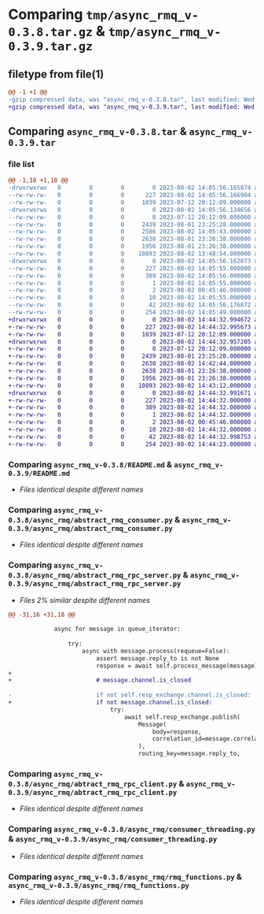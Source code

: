 # Comparing `tmp/async_rmq_v-0.3.8.tar.gz` & `tmp/async_rmq_v-0.3.9.tar.gz`

## filetype from file(1)

```diff
@@ -1 +1 @@
-gzip compressed data, was "async_rmq_v-0.3.8.tar", last modified: Wed Aug  2 14:05:56 2023, max compression
+gzip compressed data, was "async_rmq_v-0.3.9.tar", last modified: Wed Aug  2 14:44:33 2023, max compression
```

## Comparing `async_rmq_v-0.3.8.tar` & `async_rmq_v-0.3.9.tar`

### file list

```diff
@@ -1,18 +1,18 @@
-drwxrwxrwx   0        0        0        0 2023-08-02 14:05:56.165874 async_rmq_v-0.3.8/
--rw-rw-rw-   0        0        0      227 2023-08-02 14:05:56.166904 async_rmq_v-0.3.8/PKG-INFO
--rw-rw-rw-   0        0        0     1039 2023-07-12 20:12:09.000000 async_rmq_v-0.3.8/README.md
-drwxrwxrwx   0        0        0        0 2023-08-02 14:05:56.134656 async_rmq_v-0.3.8/async_rmq/
--rw-rw-rw-   0        0        0        0 2023-07-12 20:12:09.000000 async_rmq_v-0.3.8/async_rmq/_init_.py
--rw-rw-rw-   0        0        0     2439 2023-08-01 23:25:28.000000 async_rmq_v-0.3.8/async_rmq/abstract_rmq_consumer.py
--rw-rw-rw-   0        0        0     2586 2023-08-02 14:05:43.000000 async_rmq_v-0.3.8/async_rmq/abstract_rmq_rpc_server.py
--rw-rw-rw-   0        0        0     2638 2023-08-01 23:26:38.000000 async_rmq_v-0.3.8/async_rmq/abtract_rmq_rpc_client.py
--rw-rw-rw-   0        0        0     1956 2023-08-01 23:26:38.000000 async_rmq_v-0.3.8/async_rmq/consumer_threading.py
--rw-rw-rw-   0        0        0    10893 2023-08-02 13:48:54.000000 async_rmq_v-0.3.8/async_rmq/rmq_functions.py
-drwxrwxrwx   0        0        0        0 2023-08-02 14:05:56.162873 async_rmq_v-0.3.8/async_rmq_v.egg-info/
--rw-rw-rw-   0        0        0      227 2023-08-02 14:05:55.000000 async_rmq_v-0.3.8/async_rmq_v.egg-info/PKG-INFO
--rw-rw-rw-   0        0        0      389 2023-08-02 14:05:56.000000 async_rmq_v-0.3.8/async_rmq_v.egg-info/SOURCES.txt
--rw-rw-rw-   0        0        0        1 2023-08-02 14:05:55.000000 async_rmq_v-0.3.8/async_rmq_v.egg-info/dependency_links.txt
--rw-rw-rw-   0        0        0        2 2023-08-02 00:45:46.000000 async_rmq_v-0.3.8/async_rmq_v.egg-info/not-zip-safe
--rw-rw-rw-   0        0        0       10 2023-08-02 14:05:55.000000 async_rmq_v-0.3.8/async_rmq_v.egg-info/top_level.txt
--rw-rw-rw-   0        0        0       42 2023-08-02 14:05:56.176872 async_rmq_v-0.3.8/setup.cfg
--rw-rw-rw-   0        0        0      254 2023-08-02 14:05:49.000000 async_rmq_v-0.3.8/setup.py
+drwxrwxrwx   0        0        0        0 2023-08-02 14:44:32.994672 async_rmq_v-0.3.9/
+-rw-rw-rw-   0        0        0      227 2023-08-02 14:44:32.995673 async_rmq_v-0.3.9/PKG-INFO
+-rw-rw-rw-   0        0        0     1039 2023-07-12 20:12:09.000000 async_rmq_v-0.3.9/README.md
+drwxrwxrwx   0        0        0        0 2023-08-02 14:44:32.957205 async_rmq_v-0.3.9/async_rmq/
+-rw-rw-rw-   0        0        0        0 2023-07-12 20:12:09.000000 async_rmq_v-0.3.9/async_rmq/_init_.py
+-rw-rw-rw-   0        0        0     2439 2023-08-01 23:25:28.000000 async_rmq_v-0.3.9/async_rmq/abstract_rmq_consumer.py
+-rw-rw-rw-   0        0        0     2630 2023-08-02 14:42:44.000000 async_rmq_v-0.3.9/async_rmq/abstract_rmq_rpc_server.py
+-rw-rw-rw-   0        0        0     2638 2023-08-01 23:26:38.000000 async_rmq_v-0.3.9/async_rmq/abtract_rmq_rpc_client.py
+-rw-rw-rw-   0        0        0     1956 2023-08-01 23:26:38.000000 async_rmq_v-0.3.9/async_rmq/consumer_threading.py
+-rw-rw-rw-   0        0        0    10893 2023-08-02 14:43:12.000000 async_rmq_v-0.3.9/async_rmq/rmq_functions.py
+drwxrwxrwx   0        0        0        0 2023-08-02 14:44:32.991671 async_rmq_v-0.3.9/async_rmq_v.egg-info/
+-rw-rw-rw-   0        0        0      227 2023-08-02 14:44:32.000000 async_rmq_v-0.3.9/async_rmq_v.egg-info/PKG-INFO
+-rw-rw-rw-   0        0        0      389 2023-08-02 14:44:32.000000 async_rmq_v-0.3.9/async_rmq_v.egg-info/SOURCES.txt
+-rw-rw-rw-   0        0        0        1 2023-08-02 14:44:32.000000 async_rmq_v-0.3.9/async_rmq_v.egg-info/dependency_links.txt
+-rw-rw-rw-   0        0        0        2 2023-08-02 00:45:46.000000 async_rmq_v-0.3.9/async_rmq_v.egg-info/not-zip-safe
+-rw-rw-rw-   0        0        0       10 2023-08-02 14:44:32.000000 async_rmq_v-0.3.9/async_rmq_v.egg-info/top_level.txt
+-rw-rw-rw-   0        0        0       42 2023-08-02 14:44:32.998753 async_rmq_v-0.3.9/setup.cfg
+-rw-rw-rw-   0        0        0      254 2023-08-02 14:44:23.000000 async_rmq_v-0.3.9/setup.py
```

### Comparing `async_rmq_v-0.3.8/README.md` & `async_rmq_v-0.3.9/README.md`

 * *Files identical despite different names*

### Comparing `async_rmq_v-0.3.8/async_rmq/abstract_rmq_consumer.py` & `async_rmq_v-0.3.9/async_rmq/abstract_rmq_consumer.py`

 * *Files identical despite different names*

### Comparing `async_rmq_v-0.3.8/async_rmq/abstract_rmq_rpc_server.py` & `async_rmq_v-0.3.9/async_rmq/abstract_rmq_rpc_server.py`

 * *Files 2% similar despite different names*

```diff
@@ -31,16 +31,18 @@
 
             async for message in queue_iterator:
 
                 try:
                     async with message.process(requeue=False):
                         assert message.reply_to is not None
                         response = await self.process_message(message)
+
+                        # message.channel.is_closed
                         
-                        if not self.resp_exchange.channel.is_closed:
+                        if not message.channel.is_closed:
                             try:
                                 await self.resp_exchange.publish(
                                     Message(
                                         body=response,
                                         correlation_id=message.correlation_id,
                                     ),
                                     routing_key=message.reply_to,
```

### Comparing `async_rmq_v-0.3.8/async_rmq/abtract_rmq_rpc_client.py` & `async_rmq_v-0.3.9/async_rmq/abtract_rmq_rpc_client.py`

 * *Files identical despite different names*

### Comparing `async_rmq_v-0.3.8/async_rmq/consumer_threading.py` & `async_rmq_v-0.3.9/async_rmq/consumer_threading.py`

 * *Files identical despite different names*

### Comparing `async_rmq_v-0.3.8/async_rmq/rmq_functions.py` & `async_rmq_v-0.3.9/async_rmq/rmq_functions.py`

 * *Files identical despite different names*

